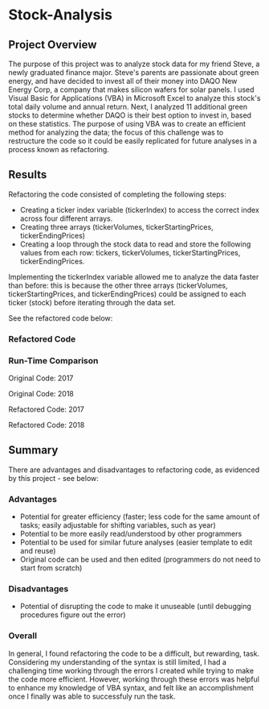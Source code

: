 # Stock-Analysis
## Project Overview
The purpose of this project was to analyze stock data for my friend Steve, a newly graduated finance major. Steve's parents are passionate about green energy, and have decided to invest all of their money into DAQO New Energy Corp, a company that makes silicon wafers for solar panels. I used Visual Basic for Applications (VBA) in Microsoft Excel to analyze this stock's total daily volume and annual return. Next, I analyzed 11 additional green stocks to determine whether DAQO is their best option to invest in, based on these statistics. The purpose of using VBA was to create an efficient method for analyzing the data; the focus of this challenge was to restructure the code so it could be easily replicated for future analyses in a process known as refactoring.
## Results
Refactoring the code consisted of completing the following steps:
- Creating a ticker index variable (tickerIndex) to access the correct index across four different arrays.
- Creating three arrays (tickerVolumes, tickerStartingPrices, tickerEndingPrices)
- Creating a loop through the stock data to read and store the following values from each row: tickers, tickerVolumes, tickerStartingPrices, tickerEndingPrices.

Implementing the tickerIndex variable allowed me to analyze the data faster than before: this is because the other three arrays (tickerVolumes, tickerStartingPrices, and tickerEndingPrices) could be assigned to each ticker (stock) before iterating through the data set.

See the refactored code below:

### Refactored Code

### Run-Time Comparison
Original Code: 2017

Original Code: 2018

Refactored Code: 2017

Refactored Code: 2018

## Summary
There are advantages and disadvantages to refactoring code, as evidenced by this project - see below:
### Advantages
- Potential for greater efficiency (faster; less code for the same amount of tasks; easily adjustable for shifting variables, such as year) 
- Potential to be more easily read/understood by other programmers
- Potential to be used for similar future analyses (easier template to edit and reuse)
- Original code can be used and then edited (programmers do not need to start from scratch)
### Disadvantages
- Potential of disrupting the code to make it unuseable (until debugging procedures figure out the error)
### Overall
In general, I found refactoring the code to be a difficult, but rewarding, task. Considering my understanding of the syntax is still limited, I had a challenging time working through the errors I created while trying to make the code more efficient. However, working through these errors was helpful to enhance my knowledge of VBA syntax, and felt like an accomplishment once I finally was able to successfuly run the task.
